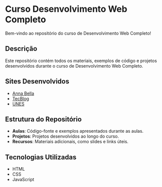 # Curso Desenvolvimento Web Completo

Bem-vindo ao repositório do curso de Desenvolvimento Web Completo!

## Descrição

Este repositório contém todos os materiais, exemplos de código e projetos desenvolvidos durante o curso de Desenvolvimento Web Completo.

## Sites Desenvolvidos

- <a href='https://christhedragon.github.io/Curso_Desenvolvimento_Web_Completo/Projeto%20Anna%20Bella/' target="_blank">Anna Bella</a><br>
- <a href='https://christhedragon.github.io/Curso_Desenvolvimento_Web_Completo/Projeto%20TecBlog/' target="_blank">TecBlog</a><br>
- <a href='https://christhedragon.github.io/Curso_Desenvolvimento_Web_Completo/Projeto%20UNES/' target="_blank">UNES</a><br>


## Estrutura do Repositório

- **Aulas**: Código-fonte e exemplos apresentados durante as aulas.
- **Projetos**: Projetos desenvolvidos ao longo do curso.
- **Recursos**: Materiais adicionais, como slides e links úteis.

## Tecnologias Utilizadas

- HTML
- CSS
- JavaScript
